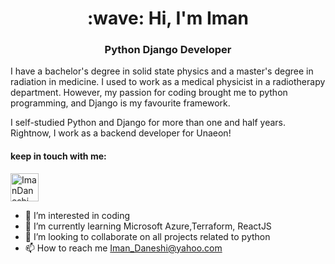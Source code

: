 <h1 align="center">:wave: Hi, I'm Iman</h1>
<h3 align="center">Python Django Developer</h3>
<p align="left" dir="auto">I have a bachelor's degree in solid state physics and a master's degree in radiation in medicine. I used to work as a medical physicist in a radiotherapy department. However, my passion for coding brought me to python programming, and Django is my favourite framework.</p>
<p align="left" dir="auto">I self-studied Python and Django for more than one and half years. Rightnow, I work as a backend developer for Unaeon!</p>

<h4 align="left" dir="auto"> keep in touch with me:</h4>
<p align="left" dir="auto">
  <a href="https://linkedin.com/in/iman-daneshi" rel="nofollow">
    <img src="https://user-images.githubusercontent.com/99064606/175822327-5e4bdb4d-d6cc-4749-8995-c5d4d08e21a9.png" alt="ImanDaneshi" style="max-width:100%;" width="45" align="middle">
  </a>
</p>


- 👀 I’m interested in coding
- 🌱 I’m currently learning Microsoft Azure,Terraform, ReactJS
- 💞️ I’m looking to collaborate on all projects related to python
- 📫 How to reach me Iman_Daneshi@yahoo.com


